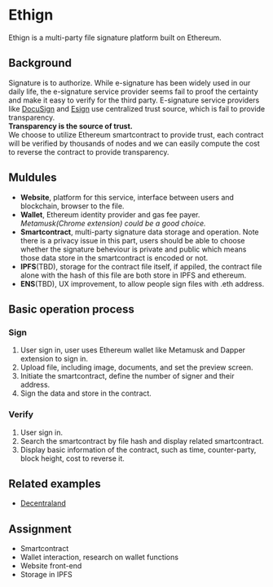 # Ethign
Ethign is a multi-party file signature platform built on Ethereum.

## Background
Signature is to authorize. While e-signature has been widely used in our daily life, the e-signature service provider seems fail to proof the certainty and make it easy to verify for the third party. E-signature service providers like [DocuSign](https://www.docusign.net/) and [Esign](https://www.esign.cn/) use centralized trust source, which is fail to provide transparency. <br />
**Transparency is the source of trust.**<br />
We choose to utilize Ethereum smartcontract to provide trust, each contract will be verified by thousands of nodes and we can easily compute the cost to reverse the contract to provide transparency.<br />

## Muldules
* **Website**, platform for this service, interface between users and blockchain, browser to the file.
* **Wallet**, Ethereum identity provider and gas fee payer. *Metamusk(Chrome extension) could be a good choice.*
* **Smartcontract**, multi-party signature data storage and operation. Note there is a privacy issue in this part, users should be able to choose whether the signature beheviour is private and public which means those data store in the smartcontract is encoded or not.  
* **IPFS**(TBD), storage for the contract file itself, if appiled, the contract file alone with the hash of this file are both store in IPFS  and ethereum.
* **ENS**(TBD), UX improvement, to allow people sign files with .eth address.

## 

## Basic operation process
### Sign
1. User sign in, user uses Ethereum wallet like Metamusk and Dapper extension to sign in.
2. Upload file, including image, documents, and set the preview screen.
3. Initiate the smartcontract, define the number of signer and their address.
4. Sign the data and store in the contract.
### Verify
1. User sign in.
2. Search the smartcontract by file hash and display related smartcontract. 
3. Display basic information of the contract, such as time, counter-party, block height, cost to reverse it.

## Related examples
* [Decentraland](https://decentraland.org/)

## Assignment
* Smartcontract
* Wallet interaction, research on wallet functions
* Website front-end
* Storage in IPFS
